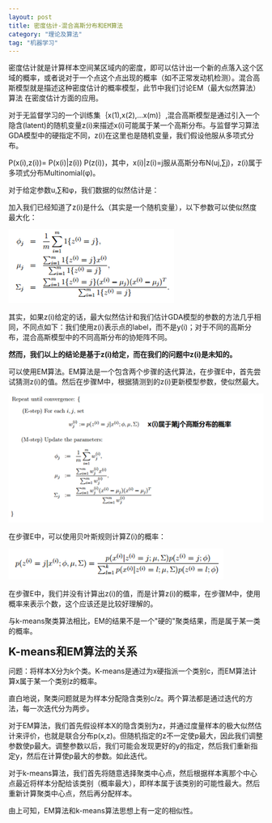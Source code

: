 ```yaml
---
layout: post
title: 密度估计-混合高斯分布和EM算法
category: "理论及算法"
tag: "机器学习"
---
```

密度估计就是计算样本空间某区域内的密度，即可以估计出一个新的点落入这个区域的概率，或者说对于一个点这个点出现的概率（如不正常发动机检测）。混合高斯模型就是描述这种密度估计的概率模型，此节中我们讨论EM（最大似然算法）算法 在密度估计方面的应用。



对于无监督学习的一个训练集｛x(1),x(2),…x(m)｝,混合高斯模型是通过引入一个隐含(latent)的随机变量z(i)来描述x(i)可能属于某一个高斯分布。与监督学习算法GDA模型中的硬指定不同，z(i)在这里也是随机变量，我们假设他服从多项式分布。



P(x(i),z(i))= P(x(i)|z(i)) P(z(i))，其中，x(i)|z(i)=j服从高斯分布N(uj,∑j)，z(i)属于多项式分布Multinomial(φ)。



对于给定参数u,∑和φ，我们数据的似然估计是：



加入我们已经知道了z(i)是什么（其实是一个随机变量），以下参数可以使似然度最大化：



<img src="/wp-content/uploads/2012/10/102912_0852_EM2.png" alt="" />



其实，如果z(i)给定的话，最大似然估计和我们估计GDA模型的参数的方法几乎相同，不同点如下：我们使用z(i)表示点的label，而不是y(i)；对于不同的高斯分布，混合高斯模型中的不同高斯分布的协矩阵不同。



<strong>然而，我们以上的结论是基于z(i)给定，而在我们的问题中z(i)是未知的。

</strong>



可以使用EM算法。EM算法是一个包含两个步骤的迭代算法，在步骤E中，首先尝试猜测z(i)的值。然后在步骤M中，根据猜测到的z(i)更新模型参数，使似然最大。



<img src="/wp-content/uploads/2012/10/102912_0852_EM3.png" alt="" />



在步骤E中，可以使用贝叶斯规则计算Z(i)的概率：



<img src="/wp-content/uploads/2012/10/102912_0852_EM4.png" alt="" />



在步骤E中，我们并没有计算出z(i)的值，而是计算z(i)的概率，在步骤M中，使用概率来表示个数，这个应该还是比较好理解的。



与k-means聚类算法相比，EM的结果不是一个"硬的"聚类结果，而是属于某一类的概率。



<span style="font-size: 16pt;"><strong>K-means和EM算法的关系

</strong></span>



问题：将样本X分为k个类。K-means是通过为x硬指派一个类别c，而EM算法计算x属于某一个类别z的概率。



直白地说，聚类问题就是为样本分配隐含类别c/z。两个算法都是通过迭代的方法，每一次迭代分为两步。



对于EM算法，我们首先假设样本X的隐含类别为z，并通过度量样本的极大似然估计来评价，也就是联合分布p(x,z)。但随机指定的z不一定使p最大，因此我们调整参数使p最大。调整参数以后，我们可能会发现更好的y的指定，然后我们重新指定y，然后在计算使p最大的参数。如此迭代。



对于k-means算法，我们首先将随意选择聚类中心点，然后根据样本离那个中心点最近将样本分配给该类别（概率最大），即样本属于该类别的可能性最大。然后重新计算聚类中心点，然后再分配样本。



由上可知，EM算法和k-means算法思想上有一定的相似性。
